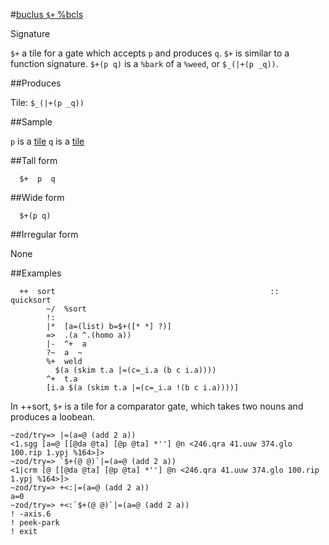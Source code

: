 #[buclus `$+` %bcls](#bcls)

Signature

`$+` a tile for a gate which accepts `p` and produces `q`. `$+` is similar to a function signature. `$+(p q)` is a `%bark` of a `%weed`, or `$_(|+(p _q))`. 

##Produces

Tile: `$_(|+(p _q))`

##Sample

`p` is a [tile]()
`q` is a [tile]()

##Tall form

      $+  p  q

##Wide form

      $+(p q)

##Irregular form

None

##Examples

      ++  sort                                                ::  quicksort
            ~/  %sort
            !:
            |*  [a=(list) b=$+([* *] ?)]
            =>  .(a ^.(homo a))
            |-  ^+  a
            ?~  a  ~
            %+  weld
              $(a (skim t.a |=(c=_i.a (b c i.a))))
            ^+  t.a
            [i.a $(a (skim t.a |=(c=_i.a !(b c i.a))))]

In ++sort, `$+` is a tile for a comparator gate, which takes two nouns and produces a loobean.

    ~zod/try=> |=(a=@ (add 2 a))
    <1.sgg [a=@ [[@da @ta] [@p @ta] *''] @n <246.qra 41.uuw 374.glo 100.rip 1.ypj %164>]>
    ~zod/try=> `$+(@ @)`|=(a=@ (add 2 a))
    <1|crm [@ [[@da @ta] [@p @ta] *''] @n <246.qra 41.uuw 374.glo 100.rip 1.ypj %164>]>
    ~zod/try=> +<:|=(a=@ (add 2 a))
    a=0
    ~zod/try=> +<:`$+(@ @)`|=(a=@ (add 2 a))
    ! -axis.6
    ! peek-park
    ! exit
